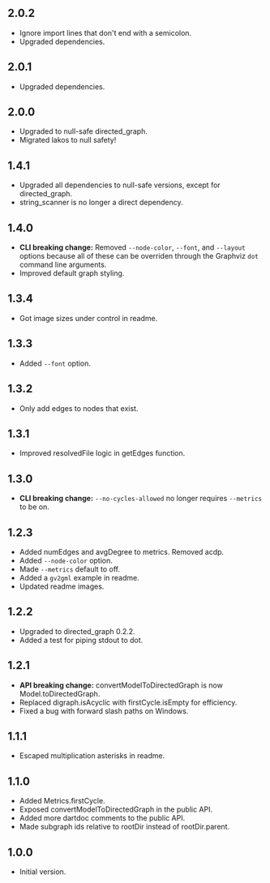 ## 2.0.2

- Ignore import lines that don't end with a semicolon.
- Upgraded dependencies.

## 2.0.1

- Upgraded dependencies.

## 2.0.0

- Upgraded to null-safe directed_graph.
- Migrated lakos to null safety!

## 1.4.1

- Upgraded all dependencies to null-safe versions, except for directed_graph.
- string_scanner is no longer a direct dependency.

## 1.4.0

- **CLI breaking change:** Removed `--node-color`, `--font`, and `--layout` options because all of these can be overriden through the Graphviz `dot` command line arguments.
- Improved default graph styling.

## 1.3.4

- Got image sizes under control in readme.

## 1.3.3

- Added `--font` option.

## 1.3.2

- Only add edges to nodes that exist.

## 1.3.1

- Improved resolvedFile logic in getEdges function.

## 1.3.0

- **CLI breaking change:** `--no-cycles-allowed` no longer requires `--metrics` to be on.

## 1.2.3

- Added numEdges and avgDegree to metrics. Removed acdp.
- Added `--node-color` option.
- Made `--metrics` default to off.
- Added a `gv2gml` example in readme.
- Updated readme images.

## 1.2.2

- Upgraded to directed_graph 0.2.2.
- Added a test for piping stdout to dot.

## 1.2.1

- **API breaking change:** convertModelToDirectedGraph is now Model.toDirectedGraph.
- Replaced digraph.isAcyclic with firstCycle.isEmpty for efficiency.
- Fixed a bug with forward slash paths on Windows.

## 1.1.1

- Escaped multiplication asterisks in readme.

## 1.1.0

- Added Metrics.firstCycle.
- Exposed convertModelToDirectedGraph in the public API.
- Added more dartdoc comments to the public API.
- Made subgraph ids relative to rootDir instead of rootDir.parent.

## 1.0.0

- Initial version.
